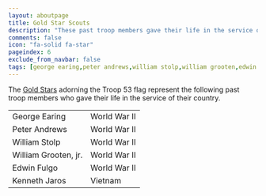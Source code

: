 ```yaml
---
layout: aboutpage
title: Gold Star Scouts
description: "These past troop members gave their life in the service of their country."
comments: false
icon: "fa-solid fa-star"
pageindex: 6
exclude_from_navbar: false
tags: [george earing,peter andrews,william stolp,william grooten,edwin fulgo,kenneth jaros,army,gold star,marine,navy,united states,us,veteran,vietnam,ww2,world war II,wwII]
---
```


The [Gold Stars](https://web.archive.org/web/20220715122842/https://www.scouting.org/awards/awards-central/memorial-gold-star/) adorning the Troop 53 flag represent the following past troop members who gave their life in the service of their country.

|                      |              |
| -------------------- | -------------|
| George Earing        | World War II |
| Peter Andrews        | World War II |
| William Stolp        | World War II |
| William Grooten, jr. | World War II |
| Edwin Fulgo          | World War II |
| Kenneth Jaros        | Vietnam      |
